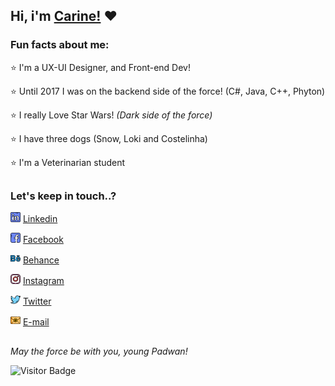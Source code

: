 ## Hi, i'm [Carine!](https://carine.dev/) :heart:

### Fun facts about me: 
 
:star: I'm a UX-UI Designer, and Front-end Dev!

:star: Until 2017 I was on the backend side of the force! (C#, Java, C++, Phyton)

:star: I really Love Star Wars! *(Dark side of the force)*

:star: I have three dogs (Snow, Loki and Costelinha)

:star: I'm a Veterinarian student 

##
### Let's keep in touch..? 

 <a href="https://www.linkedin.com/in/carinebatista/"><img src="https://github.com/carinebatista/carinebatista/blob/master/imagens/linkedin.png" width="16"></img></a>  [Linkedin](https://www.linkedin.com/in/carinebatista/)
 
  <a href="https://www.facebook.com/carinec3pO/"><img src="https://github.com/carinebatista/carinebatista/blob/master/imagens/facebook.png" width="16"></img></a>  [Facebook](https://www.facebook.com/carinec3pO)
  
  <a href="https://www.behance.net/carine_batista"><img src="https://github.com/carinebatista/carinebatista/blob/master/imagens/behance.png" width="16"></img></a>  [Behance](https://www.behance.net/carine_batista)
   
  <a href="https://www.instagram.com/carine.batatafrita/"><img src="https://github.com/carinebatista/carinebatista/blob/master/imagens/instagram.png" width="16"></img></a>  [Instagram](https://www.instagram.com/carine.batatafrita)
   
  <a href="https://twitter.com/carinebatata"><img src="https://github.com/carinebatista/carinebatista/blob/master/imagens/twitter.png" width="16"></img></a>  [Twitter](https://twitter.com/carinebatata)
  
  <a href="mailto:carinedcb@hotmail.com"><img src="https://github.com/carinebatista/carinebatista/blob/master/imagens/email.png" width="16"></img></a>  [E-mail](mailto:carinedcb@hotmail.com)
 ##
 
  
  *May the force be with you, young Padwan!*


![Visitor Badge](https://visitor-badge.laobi.icu/badge?page_id=carinebatista.carinebatista)

